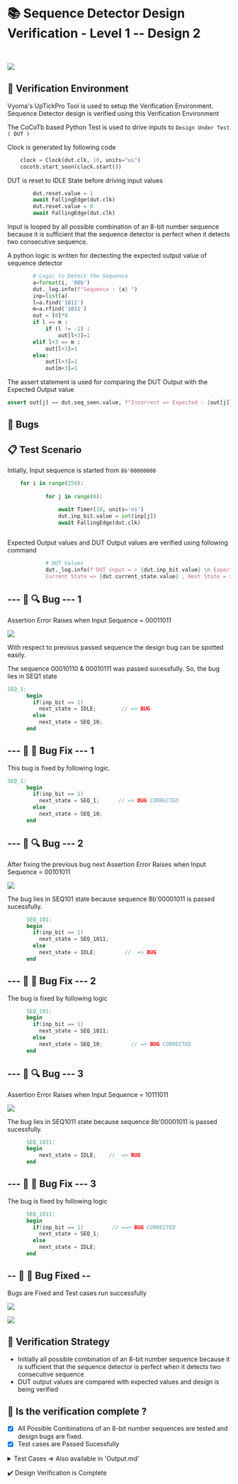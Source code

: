 </br>

# 📚 Sequence Detector Design Verification - Level 1 -- Design 2

</br>

![](Images/vs.png)

## 📝 Verification Environment

Vyoma's UpTickPro Tool is used to setup the Verification Environment. Sequence Detector design is verified using this Verification Environment

The CoCoTb based Python Test is used to drive inputs to `Design Under Test ( DUT )`

Clock is generated by following code

```python
    clock = Clock(dut.clk, 10, units="us") 
    cocotb.start_soon(clock.start())      
```
DUT is reset to IDLE State before driving input values

```python
        dut.reset.value = 1
        await FallingEdge(dut.clk)
        dut.reset.value = 0
        await FallingEdge(dut.clk) 
```

Input is looped by all possible combination of an 8-bit number sequence because it is sufficient that the sequence detector is perfect when it detects two consecutive sequence.

A python logic is written for dectecting the expected output value of sequence detector

```python
        # Logic to Detect the Sequence
        a=format(i, '08b')
        dut._log.info(f"Sequence : {a} ")
        inp=list(a)
        l=a.find('1011')
        m=a.rfind('1011')
        out = [0]*8
        if l == m :
            if (l != -1) :
                out[l+3]=1
        elif l+3 == m :
            out[l+3]=1
        else:
            out[l+3]=1
            out[m+3]=1

```

The assert statement is used for comparing the DUT Output with the Expected Output value

```python
assert out[j] == dut.seq_seen.value, f"Incorrect => Expected : {out[j]} Got : {dut.seq_seen.value} Number: {int(a,2)} Sequence ==> {a} "
```



## :bug: Bugs 

## 📋 Test Scenario 

Intially, Input sequence is started from `8b'00000000`

```python
    for i in range(256):
    
            for j in range(8):

                await Timer(10, units='ns')
                dut.inp_bit.value = int(inp[j])
                await FallingEdge(dut.clk)
            
```

Expected Output values and DUT Output values are verified using following command

```python
            # DUT Values
            dut._log.info(f'DUT input = > {dut.inp_bit.value} \n Expected Output => {out[j]} \n Output => {dut.seq_seen.value} \n \
            Current State => {dut.current_state.value} , Next State = >  {dut.next_state.value}')
```

## --- :ant: :mag:  Bug --- 1

Assertion Error Raises when Input Sequence = 00011011

![](Images/l1d2_3.png)

With respect to previous passed sequence the design bug can be spotted easily. 

The sequence 00010110 & 00010111 was passed sucessfully. So, the bug lies in SEQ1 state

```verilog
SEQ_1:
      begin
        if(inp_bit == 1)
          next_state = IDLE;        // => BUG
        else
          next_state = SEQ_10;
      end

```


## --- :ant: :wrench:  Bug Fix --- 1

This bug is fixed by following logic.

```verilog
SEQ_1:
      begin
        if(inp_bit == 1)
          next_state = SEQ_1;      // => BUG CORRECTED
        else
          next_state = SEQ_10;
      end
```


## --- :ant: :mag:  Bug --- 2

After fixing the previous bug  next Assertion Error Raises when Input Sequence = 00101011

![](Images/l1d2_4.png)

The bug lies in SEQ101 state because sequence 8b'00001011 is passed sucessfully.

```verilog
      SEQ_101:
      begin
        if(inp_bit == 1)
          next_state = SEQ_1011;
        else
          next_state = IDLE;         //  => BUG
      end
```

## --- :ant: :wrench:  Bug Fix --- 2

The bug is fixed by following logic

```verilog
      SEQ_101:
      begin
        if(inp_bit == 1)
          next_state = SEQ_1011;
        else
          next_state = SEQ_10;         // => BUG CORRECTED
      end
```

## --- :ant: :mag:  Bug --- 3

Assertion Error Raises when Input Sequence = 10111011

![](Images/l1d2_5.png)

The bug lies in SEQ1011 state because sequence 8b'00001011 is passed sucessfully.

```verilog
      SEQ_1011:
      begin
          next_state = IDLE;    //  => BUG
      end

```

## --- :ant: :wrench:  Bug Fix --- 3

The bug is fixed by following logic

```verilog
      SEQ_1011:
      begin
        if(inp_bit == 1)         // ==> BUG CORRECTED
          next_state = SEQ_1;
        else
          next_state = IDLE;
      end
```


## -- :bug: :hammer: Bug Fixed --

Bugs are Fixed and Test cases run successfully

![](Images/l1d2_2.png)

![](Images/l1d2_1.png)


## 📝 Verification Strategy

- Initially all possible combination of an 8-bit number sequence because it is sufficient that the sequence detector is perfect when it detects two consecutive sequence
- DUT output values are compared with expected values and design is being verified


## 📝 Is the verification complete ?

 - [x] All Possible Combinations of an 8-bit number sequences are tested and design bugs are fixed.
 - [x] Test cases are Passed Sucessfully
 
 <details>
 <summary> Test Cases => Also available in 'Output.md' </summary>
 
```  
------------------ For Full Test Case Refer => " Output.md " File ------------------------

     0.00ns INFO     Found test test_seq_detect_1011.test_seq_bug1
     0.00ns INFO     running test_seq_bug1 (1/1)
 15000.00ns INFO     Sequence : 00000000 
 25000.00ns INFO     DUT input = > 0 
                      Expected Output => 0 
                      Output => 0 
                                  Current State => 000 , Next State = >  000
 35000.00ns INFO     DUT input = > 0 
                      Expected Output => 0 
                      Output => 0 
                                  Current State => 000 , Next State = >  000
 45000.00ns INFO     DUT input = > 0 
                      Expected Output => 0 
                      Output => 0 
                                  Current State => 000 , Next State = >  000
 55000.00ns INFO     DUT input = > 0 
                      Expected Output => 0 
                      Output => 0 
                                  Current State => 000 , Next State = >  000
 65000.00ns INFO     DUT input = > 0 
                      Expected Output => 0 
                      Output => 0 
                                  Current State => 000 , Next State = >  000
 75000.00ns INFO     DUT input = > 0 
                      Expected Output => 0 
                      Output => 0 
                                  Current State => 000 , Next State = >  000
 85000.00ns INFO     DUT input = > 0 
                      Expected Output => 0 
                      Output => 0 
                                  Current State => 000 , Next State = >  000
 95000.00ns INFO     DUT input = > 0 
                      Expected Output => 0 
                      Output => 0 
                                  Current State => 000 , Next State = >  000
 95000.00ns INFO     
                     ----------------------
                     
                     .
                     .
                     .
                     .
                     .
                        
25215000.00ns INFO     Sequence : 11111100 
25225000.00ns INFO     DUT input = > 1 
                        Expected Output => 0 
                        Output => 0 
                                    Current State => 001 , Next State = >  001
25235000.00ns INFO     DUT input = > 1 
                        Expected Output => 0 
                        Output => 0 
                                    Current State => 001 , Next State = >  001
25245000.00ns INFO     DUT input = > 1 
                        Expected Output => 0 
                        Output => 0 
                                    Current State => 001 , Next State = >  001
25255000.00ns INFO     DUT input = > 1 
                        Expected Output => 0 
                        Output => 0 
                                    Current State => 001 , Next State = >  001
25265000.00ns INFO     DUT input = > 1 
                        Expected Output => 0 
                        Output => 0 
                                    Current State => 001 , Next State = >  001
25275000.00ns INFO     DUT input = > 1 
                        Expected Output => 0 
                        Output => 0 
                                    Current State => 001 , Next State = >  001
25285000.00ns INFO     DUT input = > 0 
                        Expected Output => 0 
                        Output => 0 
                                    Current State => 010 , Next State = >  000
25295000.00ns INFO     DUT input = > 0 
                        Expected Output => 0 
                        Output => 0 
                                    Current State => 000 , Next State = >  000
25295000.00ns INFO     
                       ----------------------
                        
25315000.00ns INFO     Sequence : 11111101 
25325000.00ns INFO     DUT input = > 1 
                        Expected Output => 0 
                        Output => 0 
                                    Current State => 001 , Next State = >  001
25335000.00ns INFO     DUT input = > 1 
                        Expected Output => 0 
                        Output => 0 
                                    Current State => 001 , Next State = >  001
25345000.00ns INFO     DUT input = > 1 
                        Expected Output => 0 
                        Output => 0 
                                    Current State => 001 , Next State = >  001
25355000.00ns INFO     DUT input = > 1 
                        Expected Output => 0 
                        Output => 0 
                                    Current State => 001 , Next State = >  001
25365000.00ns INFO     DUT input = > 1 
                        Expected Output => 0 
                        Output => 0 
                                    Current State => 001 , Next State = >  001
25375000.00ns INFO     DUT input = > 1 
                        Expected Output => 0 
                        Output => 0 
                                    Current State => 001 , Next State = >  001
25385000.00ns INFO     DUT input = > 0 
                        Expected Output => 0 
                        Output => 0 
                                    Current State => 010 , Next State = >  000
25395000.00ns INFO     DUT input = > 1 
                        Expected Output => 0 
                        Output => 0 
                                    Current State => 011 , Next State = >  100
25395000.00ns INFO     
                       ----------------------
                        
25415000.00ns INFO     Sequence : 11111110 
25425000.00ns INFO     DUT input = > 1 
                        Expected Output => 0 
                        Output => 0 
                                    Current State => 001 , Next State = >  001
25435000.00ns INFO     DUT input = > 1 
                        Expected Output => 0 
                        Output => 0 
                                    Current State => 001 , Next State = >  001
25445000.00ns INFO     DUT input = > 1 
                        Expected Output => 0 
                        Output => 0 
                                    Current State => 001 , Next State = >  001
25455000.00ns INFO     DUT input = > 1 
                        Expected Output => 0 
                        Output => 0 
                                    Current State => 001 , Next State = >  001
25465000.00ns INFO     DUT input = > 1 
                        Expected Output => 0 
                        Output => 0 
                                    Current State => 001 , Next State = >  001
25475000.00ns INFO     DUT input = > 1 
                        Expected Output => 0 
                        Output => 0 
                                    Current State => 001 , Next State = >  001
25485000.00ns INFO     DUT input = > 1 
                        Expected Output => 0 
                        Output => 0 
                                    Current State => 001 , Next State = >  001
25495000.00ns INFO     DUT input = > 0 
                        Expected Output => 0 
                        Output => 0 
                                    Current State => 010 , Next State = >  000
25495000.00ns INFO     
                       ----------------------
                        
25515000.00ns INFO     Sequence : 11111111 
25525000.00ns INFO     DUT input = > 1 
                        Expected Output => 0 
                        Output => 0 
                                    Current State => 001 , Next State = >  001
25535000.00ns INFO     DUT input = > 1 
                        Expected Output => 0 
                        Output => 0 
                                    Current State => 001 , Next State = >  001
25545000.00ns INFO     DUT input = > 1 
                        Expected Output => 0 
                        Output => 0 
                                    Current State => 001 , Next State = >  001
25555000.00ns INFO     DUT input = > 1 
                        Expected Output => 0 
                        Output => 0 
                                    Current State => 001 , Next State = >  001
25565000.00ns INFO     DUT input = > 1 
                        Expected Output => 0 
                        Output => 0 
                                    Current State => 001 , Next State = >  001
25575000.00ns INFO     DUT input = > 1 
                        Expected Output => 0 
                        Output => 0 
                                    Current State => 001 , Next State = >  001
25585000.00ns INFO     DUT input = > 1 
                        Expected Output => 0 
                        Output => 0 
                                    Current State => 001 , Next State = >  001
25595000.00ns INFO     DUT input = > 1 
                        Expected Output => 0 
                        Output => 0 
                                    Current State => 001 , Next State = >  001
25595000.00ns INFO     
                       ----------------------
                        
25595000.00ns INFO     test_seq_bug1 passed
25595000.00ns INFO     ********************************************************************************************
                       ** TEST                                STATUS  SIM TIME (ns)  REAL TIME (s)  RATIO (ns/s) **
                       ********************************************************************************************
                       ** test_seq_detect_1011.test_seq_bug1   PASS    25595000.00           0.78   33022815.63  **
                       ********************************************************************************************
                       ** TESTS=1 PASS=1 FAIL=0 SKIP=0                 25595000.00           0.79   32589225.59  **
                       ********************************************************************************************
                       
                       
```
</details>

 
:heavy_check_mark: Design Verification is Complete
